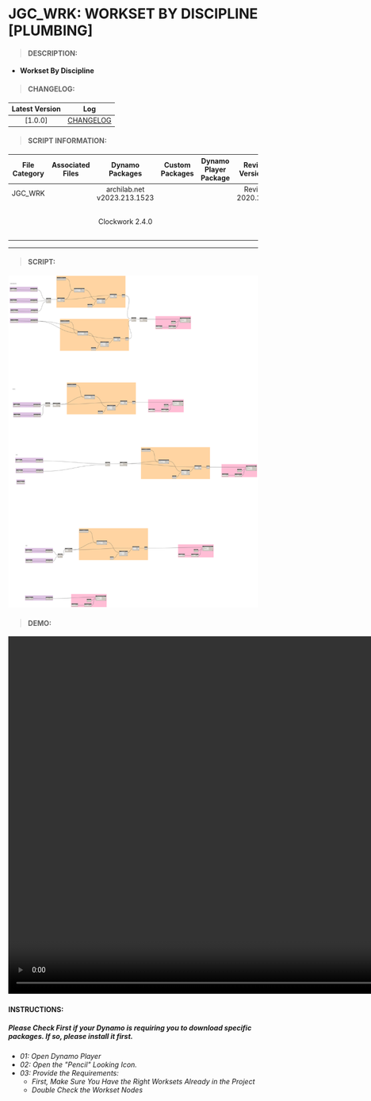 # JGC_WRK: WORKSET BY DISCIPLINE [PLUMBING]

> #### DESCRIPTION: 
- **Workset By Discipline**

> #### CHANGELOG:

| Latest Version | Log |
| :-------: | :----: | 
|[1.0.0] | [CHANGELOG](/_scripts/_project/268_JGC/WORKSET/changelog/JGC_WRK_WorksetByDiscipline%5BJGC-PLUMBING%5D.md) |

> #### SCRIPT INFORMATION: 

| File Category | Associated Files | Dynamo Packages | Custom Packages | Dynamo Player Package | Revit Version | Author | Reviewed By | File Name & Location | 
| :-------: | :----: | :---: | :---: | :---: | :---: | :---: | :---: | :--: |
| JGC_WRK |  | archilab.net v2023.213.1523 |  |  | Revit 2020.2.9 | Bino Tuliao | | JGC_WRK_WorksetByDiscipline[JGC-PLUMBING] |
|           |  | Clockwork 2.4.0 |                 |                    | | | | (https://bimcapcom.sharepoint.com/:f:/s/BCP-Main/ErPnAS-5bsBBjNIlIeCiUfEB70RMITBYBMuugdmzXw5wLA?e=ad9Z5O) |

----------------------------------------------------------------
> #### SCRIPT: 
<img src="./_scripts/_project/268_JGC/WORKSET/images/JGC_WRK_WorksetByDiscipline[JGC-PLUMBING].png">

> #### DEMO: 

<video width="1280" height="720" controls>
 <source src="./_scripts/_project/268_JGC/WORKSET/demo/JGC_WRK_WorksetByDiscipline.mp4" type="video/mp4">
</video>

#### INSTRUCTIONS: 
##### Please Check First if your Dynamo is requiring you to download specific packages. If so, please install it first.

- *01: Open Dynamo Player*
- *02: Open the "Pencil" Looking Icon.*
- *03: Provide the Requirements:*
    - *First, Make Sure You Have the Right Worksets Already in the Project*
    - *Double Check the Workset Nodes*